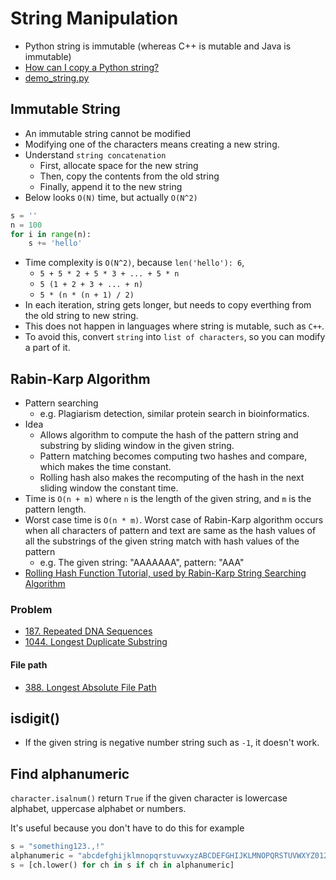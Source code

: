 # String Manipulation

- Python string is immutable (whereas C++ is mutable and Java is immutable)
- [How can I copy a Python string?](https://stackoverflow.com/questions/24804453/how-can-i-copy-a-python-string)
- [demo_string.py](https://github.com/yukikitayama/leetcode-python/blob/main/demo/demo_string.py)

## Immutable String

- An immutable string cannot be modified
- Modifying one of the characters means creating a new string.
- Understand `string concatenation`
  - First, allocate space for the new string
  - Then, copy the contents from the old string
  - Finally, append it to the new string
- Below looks `O(N)` time, but actually `O(N^2)`

```python
s = ''
n = 100
for i in range(n):
    s += 'hello'
```

- Time complexity is `O(N^2)`, because `len('hello'): 6`, 
  - `5 + 5 * 2 + 5 * 3 + ... + 5 * n`
  - `5 (1 + 2 + 3 + ... + n)`
  - `5 * (n * (n + 1) / 2)`
- In each iteration, string gets longer, but needs to copy everthing from the old string to new string.
- This does not happen in languages where string is mutable, such as `C++`.
- To avoid this, convert `string` into `list of characters`, so you can modify a part of it.

## Rabin-Karp Algorithm

- Pattern searching
  - e.g. Plagiarism detection, similar protein search in bioinformatics.
- Idea
  - Allows algorithm to compute the hash of the pattern string and substring by sliding window in the given string.
  - Pattern matching becomes computing two hashes and compare, which makes the time constant.
  - Rolling hash also makes the recomputing of the hash in the next sliding window the constant time.
- Time is `O(n + m)` where `n` is the length of the given string, and `m` is the pattern length.
- Worst case time is `O(n * m)`. Worst case of Rabin-Karp algorithm occurs when all characters of pattern and text are same as the hash values of all
  the substrings of the given string match with hash values of the pattern
  - e.g. The given string: "AAAAAAA", pattern: "AAA"
- [Rolling Hash Function Tutorial, used by Rabin-Karp String Searching Algorithm](https://www.youtube.com/watch?v=BfUejqd07yo)

### Problem

- [187. Repeated DNA Sequences](https://leetcode.com/problems/repeated-dna-sequences/)
- [1044. Longest Duplicate Substring](https://leetcode.com/problems/longest-duplicate-substring/)

#### File path

- [388. Longest Absolute File Path](https://leetcode.com/problems/longest-absolute-file-path/)

## isdigit()

- If the given string is negative number string such as `-1`, it doesn't work.

## Find alphanumeric

`character.isalnum()` return `True` if the given character is lowercase alphabet, uppercase alphabet or numbers.

It's useful because you don't have to do this for example

```python
s = "something123.,!"
alphanumeric = "abcdefghijklmnopqrstuvwxyzABCDEFGHIJKLMNOPQRSTUVWXYZ0123456789"
s = [ch.lower() for ch in s if ch in alphanumeric]
```